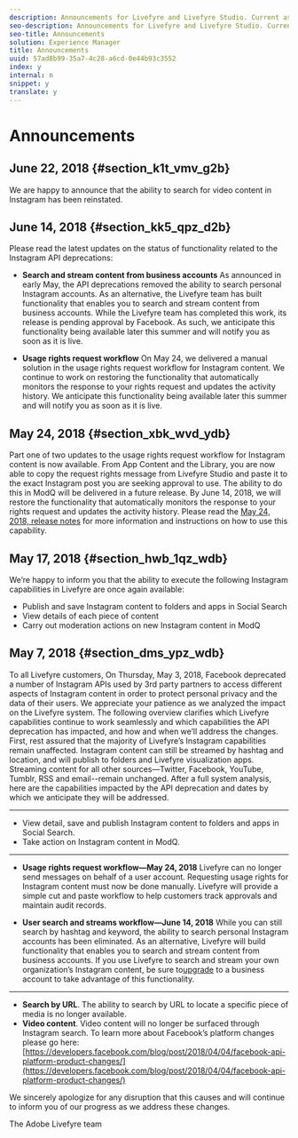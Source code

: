 ```yaml
---
description: Announcements for Livefyre and Livefyre Studio. Current as of July 19, 2018.
seo-description: Announcements for Livefyre and Livefyre Studio. Current as of July 19, 2018.
seo-title: Announcements
solution: Experience Manager
title: Announcements
uuid: 57ad8b99-35a7-4c28-a6cd-0e44b93c3552
index: y
internal: n
snippet: y
translate: y
---
```


# Announcements


## June 22, 2018 {#section_k1t_vmv_g2b}

We are happy to announce that the ability to search for video content in Instagram has been reinstated.

## June 14, 2018 {#section_kk5_qpz_d2b}

Please read the latest updates on the status of functionality related to the Instagram API deprecations:

* **Search and stream content from business accounts**
  As announced in early May, the API deprecations removed the ability to search personal Instagram accounts. As an alternative, the Livefyre team has built functionality that enables you to search and stream content from business accounts. While the Livefyre team has completed this work, its release is pending approval by Facebook. As such, we anticipate this functionality being available later this summer and will notify you as soon as it is live.

* **Usage rights request workflow**
  On May 24, we delivered a manual solution in the usage rights request workflow for Instagram content. We continue to work on restoring the functionality that automatically monitors the response to your rights request and updates the activity history. We anticipate this functionality being available later this summer and will notify you as soon as it is live.


## May 24, 2018 {#section_xbk_wvd_ydb}

Part one of two updates to the usage rights request workflow for Instagram content is now available. From App Content and the Library, you are now able to copy the request rights message from Livefyre Studio and paste it to the exact Instagram post you are seeking approval to use. The ability to do this in ModQ will be delivered in a future release. By June 14, 2018, we will restore the functionality that automatically monitors the response to your rights request and updates the activity history.
Please read the [May 24, 2018, release notes](c_rn_2018_may_24.md#c_rn) for more information and instructions on how to use this capability.

## May 17, 2018 {#section_hwb_1qz_wdb}

We’re happy to inform you that the ability to execute the following Instagram capabilities in Livefyre are once again available:

* Publish and save Instagram content to folders and apps in Social Search
* View details of each piece of content
* Carry out moderation actions on new Instagram content in ModQ

## May 7, 2018 {#section_dms_ypz_wdb}

To all Livefyre customers,
On Thursday, May 3, 2018, Facebook deprecated a number of Instagram APIs used by 3rd party partners to access different aspects of Instagram content in order to protect personal privacy and the data of their users.
We appreciate your patience as we analyzed the impact on the Livefyre system. The following overview clarifies which Livefyre capabilities continue to work seamlessly and which capabilities the API deprecation has impacted, and how and when we’ll address the changes.
First, rest assured that the majority of Livefyre’s Instagram capabilities remain unaffected. Instagram content can still be streamed by hashtag and location, and will publish to folders and Livefyre visualization apps. Streaming content for all other sources—Twitter, Facebook, YouTube, Tumblr, RSS and email--remain unchanged.
After a full system analysis, here are the capabilities impacted by the API deprecation and dates by which we anticipate they will be addressed.
****

* View detail, save and publish Instagram content to folders and apps in Social Search.
* Take action on Instagram content in ModQ.
****

* **Usage rights request workflow—May 24, 2018** 
  Livefyre can no longer send messages on behalf of a user account. Requesting usage rights for Instagram content must now be done manually. Livefyre will provide a simple cut and paste workflow to help customers track approvals and maintain audit records.

* **User search and streams workflow—June 14, 2018**
  While you can still search by hashtag and keyword, the ability to search personal Instagram accounts has been eliminated. As an alternative, Livefyre will build functionality that enables you to search and stream content from business accounts. If you use Livefyre to search and stream your own organization’s Instagram content, be sure to[upgrade](https://help.instagram.com/502981923235522?helpref=search&sr=2&query=change%20personal%20account%20to%20business%20account) to a business account to take advantage of this functionality.

****

* **Search by URL**. The ability to search by URL to locate a specific piece of media is no longer available.
* **Video content**. Video content will no longer be surfaced through Instagram search.
To learn more about Facebook’s platform changes please go here:
[https://developers.facebook.com/blog/post/2018/04/04/facebook-api-platform-product-changes/](https://developers.facebook.com/blog/post/2018/04/04/facebook-api-platform-product-changes/) 

We sincerely apologize for any disruption that this causes and will continue to inform you of our progress as we address these changes.

The Adobe Livefyre team
